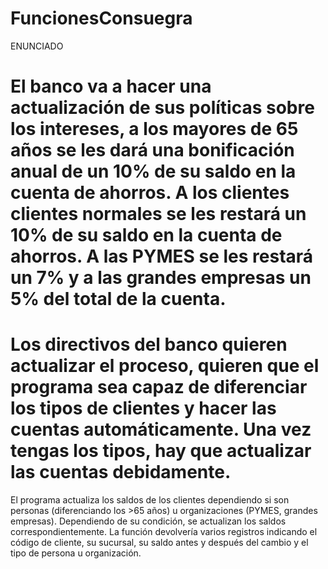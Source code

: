 # FuncionesConsuegra
ENUNCIADO
# El banco va a hacer una actualización de sus políticas sobre los intereses, a los mayores de 65 años se les dará una bonificación anual de un 10% de su saldo en la cuenta de ahorros. A los clientes clientes normales se les restará un 10% de su saldo en la cuenta de ahorros. A las PYMES se les restará un 7% y a las grandes empresas un 5% del total de la cuenta.
# Los directivos del banco quieren actualizar el proceso, quieren que el programa sea capaz de diferenciar los tipos de clientes y hacer las cuentas automáticamente. Una vez tengas los tipos, hay que actualizar las cuentas debidamente.
El programa actualiza los saldos de los clientes dependiendo si son personas (diferenciando los >65 años) u organizaciones (PYMES, grandes empresas).
Dependiendo de su condición, se actualizan los saldos correspondientemente.
La función devolvería varios registros indicando el código de cliente, su sucursal, su saldo antes y después del cambio y el tipo de persona u organización.
